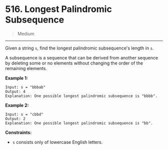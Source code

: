 # 516. Longest Palindromic Subsequence

> Medium

------

Given a string `s`, find the longest palindromic subsequence's length in `s`.

A subsequence is a sequence that can be derived from another sequence by deleting some or no elements without changing the order of the remaining elements.

**Example 1:**

```
Input: s = "bbbab"
Output: 4
Explanation: One possible longest palindromic subsequence is "bbbb".
```

**Example 2:**

```
Input: s = "cbbd"
Output: 2
Explanation: One possible longest palindromic subsequence is "bb".
```

**Constraints:**

- `s` consists only of lowercase English letters.